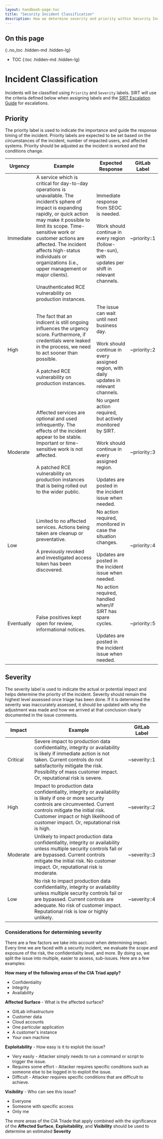 ```yaml
---
layout: handbook-page-toc
title: "Security Incident Classification"
description: How we determine severity and priority within Security Incidents
---
```


## On this page
{:.no_toc .hidden-md .hidden-lg}

- TOC
{:toc .hidden-md .hidden-lg}

# Incident Classification

Incidents will be classified using `Priority` and `Severity` labels.  SIRT will use the criteria defined below when assigning labels and the [SIRT Escalation Guide](https://about.gitlab.com/handbook/security/security-operations/sirt/#-engaging-sirt) for escalations.

## Priority

The priority label is used to indicate the importance and guide the response timing of the incident. Priority labels are expected to be set based on the circumstances of the incident, number of impacted users, and affected systems.  Priority should be adjusted as the incident is worked and the conditions change.

| Urgency | Example | Expected Response | GitLab Label |
| --- | --- | --- | --- |
| Immediate | A service which is critical for day-to-day operations is unavailable. The incident’s sphere of impact is expanding rapidly, or quick action may make it possible to limit its scope. Time-sensitive work or customer actions are affected. The incident affects high-status individuals or organizations (i.e., upper management or major clients).<br><br>Unauthenticated RCE vulnerability on production instances. | Immediate response from SEOC is needed. <br><br>Work should continue in every region (follow-the-sun), with updates per shift in relevant channels. | \~priority::1 | 
| High | The fact that an indicent is still ongoing influences the urgency score. Furthermore, if credentials were leaked in the process, we need to act sooner than possible.<br><br>A patched RCE vulnerability on production instances. | The issue can wait until next business day.<br><br>Work should continue in every assigned region, with daily updates in relevant channels. | \~priority::2 |
| Moderate | Affected services are optional and used infrequently. The effects of the incident appear to be stable. Important or time-sensitive work is not  affected.<br><br>A patched RCE vulnerability on production instances that is being rolled out to the wider public. | No urgent action required, but actively monitored by SIRT.<br><br>Work should continue in every assigned region.<br><br>Updates are posted in the incident issue when needed. | \~priority::3 | 
| Low | Limited to no affected services. Actions being taken are cleanup or preventative.<br><br>A previously revoked and investigated access token has been discovered. | No action required, monitored in case the situation changes.<br><br>Updates are posted in the incident issue when needed. | \~priority::4 |
| Eventually | False positives kept open for review, informational notices. | No action required, handled when/if SIRT has spare cycles.<br><br>Updates are posted in the incident issue when needed. | \~priority::5 |

## Severity

The severity label is used to indicate the actual or potential impact and helps determine the priority of the incident.  Severity should remain the highest level assessed once triage has been done. If it is determined the severity was inaccurately assessed, it should be updated with why the adjustment was made and how we arrived at that conclusion clearly documented in the issue comments.

| Impact | Example |  GitLab Label |
| --- | --- | --- |
| Critical | Severe impact to production data confidentiality, integrity or availability is likely if immediate action is not taken. Current controls do not satisfactorily mitigate the risk. Possibility of mass customer impact. Or, reputational risk is severe. | \~severity::1 | 
| High | Impact to production data confidentiality, integrity or availability is likely if one or more security controls are circumvented.  Current controls mitigate the initial risk. Customer impact or high likelihood of customer impact. Or, reputational risk is high. | \~severity::2 | 
| Moderate | Unlikely to impact production data confidentiality, integrity or availability unless multiple security controls fail or are bypassed. Current controls mitigate the initial risk. No customer impact. Or, reputational risk is moderate. | \~severity::3 |
| Low | No risk to impact production data confidentiality, integrity or availability unless multiple security controls fail or are bypassed. Current controls are adequate. No risk of customer impact. Reputational risk is low or highly unlikely. | \~severity::4 |

### Considerations for determining severity

There are a few factors we take into account when determining impact. Every time we are faced with a security incident, we evaluate the scope and exposure of the risk, the confidentiality level, and more. By doing so, we split the issue into multiple, easier to assess, sub-issues. Here are a few examples:

**How many of the following areas of the CIA Triad apply?**
- Confidentiality
- Integrity
- Availability

**Affected Surface** - What is the affected surface?
- GitLab infrastructure 
- Customer data
- Cloud accounts
- One particular application
- A customer's instance
- Your own machine

**Exploitability** - How easy is it to exploit the issue?
- Very easily - Attacker simply needs to run a command or script to trigger the issue.
- Requires some effort - Attacker requires specific conditions such as someone else to be logged in to exploit the issue.
- Difficult - Attacker requires specific conditions that are difficult to achieve.

**Visibility** - Who can see this issue?
- Everyone
- Someone with specific access
- Only me

The more areas of the CIA Triade that apply combined with the significance of the **Affected Surface**, **Exploitability**, and **Visibility** should be used to determine an estimated **Severity**
